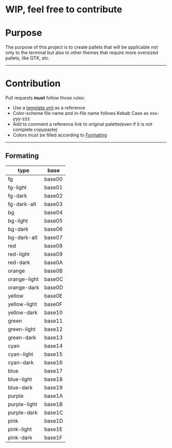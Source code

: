 # WIP, feel free to contribute

# Purpose

The purpose of this project is to create pallets that will be applicable not only to the terminal but also to other themes that require more oversized pallets, like GTK, etc.

---

# Contribution

Pull requests **must** follow those rules:
* Use a [template.yml](https://github.com/id3v1669/32based-color-shemes/blob/master/template.yml) as a reference
* Color-scheme file name and in-file name follows Kebab Case as xxx-yyy-zzz
* Add to comment a reference link to original palette(even if it is not complete copypaste)
* Colors must be filled according to <a href="#formating-table">Formating</a>

---

<div class="markdown-heading" dir="auto"><h2 class="heading-element" dir="auto">Formating</h2><a id="user-content-formating-table" class="anchor" aria-label="Permalink: Formating" href="#formating-table"></a></div>

|type|base|
|---|---|
|fg|base00|
|fg-light|base01|
|fg-dark|base02|
|fg-dark-alt|base03|
|bg|base04|
|bg-light|base05|
|bg-dark|base06|
|bg-dark-alt|base07|
|red|base08|
|red-light|base09|
|red-dark|base0A|
|orange|base0B|
|orange-light|base0C|
|orange-dark|base0D|
|yellow|base0E|
|yellow-light|base0F|
|yellow-dark|base10|
|green|base11|
|green-light|base12|
|green-dark|base13|
|cyan|base14|
|cyan-light|base15|
|cyan-dark|base16|
|blue|base17|
|blue-light|base18|
|blue-dark|base19|
|purple|base1A|
|purple-light|base1B|
|purple-dark|base1C|
|pink|base1D|
|pink-light|base1E|
|pink-dark|base1F|
